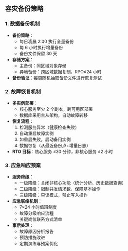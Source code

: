 ## 容灾备份策略

### 1. 数据备份机制

- **备份策略**：
  - 每日凌晨 2:00 执行全量备份
  - 每 6 小时执行增量备份
  - 备份文件保留 30 天
- **存储方案**：
  - 主备份：同区域对象存储
  - 异地备份：跨区域数据复制，RPO≤24 小时
- **备份验证**：每周随机抽取备份文件进行恢复测试

### 2. 故障恢复机制

- **多实例部署**：
  - 核心服务至少 2 个副本，跨可用区部署
  - 数据库采用主从架构，自动故障转移
- **恢复流程**：
  1. 检测服务异常（健康检查失败）
  2. 自动重启故障实例
  3. 如重启失败，启动备用实例
  4. 数据恢复（从最近备份点+增量日志）
- **RTO 目标**：核心服务 ≤30 分钟，非核心服务 ≤2 小时

### 3. 应急响应预案

- **服务降级**：
  - 一级降级：关闭非核心功能（统计分析、历史数据查询）
  - 二级降级：限制并发请求数，保障基本操作
  - 三级降级：只读模式，禁止写入操作
- **应急联络机制**：
  - 7×24 小时值班制度
  - 故障分级响应流程
  - 关键岗位联系方式清单
- **事后处理**：
  - 故障原因分析报告
  - 预防措施改进
  - 定期演练与预案优化
